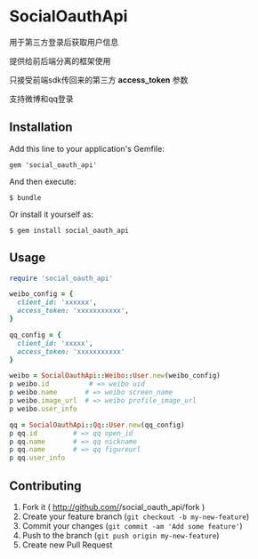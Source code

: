 # SocialOauthApi

用于第三方登录后获取用户信息

提供给前后端分离的框架使用

只接受前端sdk传回来的第三方 **access_token** 参数

支持微博和qq登录

## Installation

Add this line to your application's Gemfile:

    gem 'social_oauth_api'

And then execute:

    $ bundle

Or install it yourself as:

    $ gem install social_oauth_api

## Usage
```ruby
require 'social_oauth_api'

weibo_config = {
  client_id: 'xxxxxx',
  access_token: 'xxxxxxxxxxx',
}

qq_config = {
  client_id: 'xxxxx',
  access_token: 'xxxxxxxxxxx'
}

weibo = SocialOauthApi::Weibo::User.new(weibo_config)
p weibo.id          # => weibo uid
p weibo.name       # => weibo screen_name
p weibo.image_url  # => weibo profile_image_url
p weibo.user_info

qq = SocialOauthApi::Qq::User.new(qq_config)
p qq.id         # => qq open_id
p qq.name       # => qq nickname
p qq.name       # => qq figureurl
p qq.user_info
```

## Contributing

1. Fork it ( http://github.com/<my-github-username>/social_oauth_api/fork )
2. Create your feature branch (`git checkout -b my-new-feature`)
3. Commit your changes (`git commit -am 'Add some feature'`)
4. Push to the branch (`git push origin my-new-feature`)
5. Create new Pull Request
